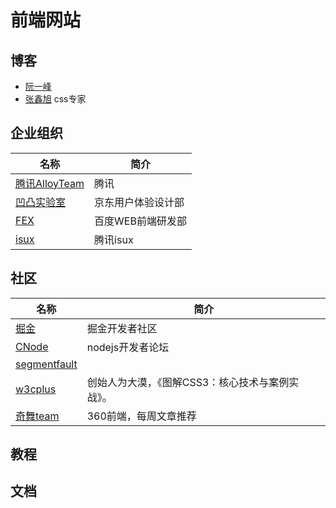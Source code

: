 # 前端网站

## 博客

- [阮一峰](http://www.ruanyifeng.com/blog/)
- [张鑫旭](https://www.zhangxinxu.com/wordpress/) css专家

## 企业组织

| 名称                                      | 简介               |
| ----------------------------------------- | ------------------ |
| [腾讯AlloyTeam](http://www.alloyteam.com) | 腾讯               |
| [凹凸实验室](https://aotu.io/)            | 京东用户体验设计部 |
| [FEX](https://aotu.io/)                   | 百度WEB前端研发部  |
| [isux](https://isux.tencent.com/)         | 腾讯isux           |

## 社区

| 名称                                      | 简介                                             |
| ----------------------------------------- | ------------------------------------------------ |
| [掘金](http://www.alloyteam.com)          | 掘金开发者社区                                   |
| [CNode](https://cnodejs.org/)             | nodejs开发者论坛                                 |
| [segmentfault](https://segmentfault.com/) |                                                  |
| [w3cplus](https://www.w3cplus.com/)       | 创始人为大漠，《图解CSS3：核心技术与案例实战》。 |
| [奇舞team](https://weekly.75team.com/)    | 360前端，每周文章推荐                            |

## 教程

## 文档
